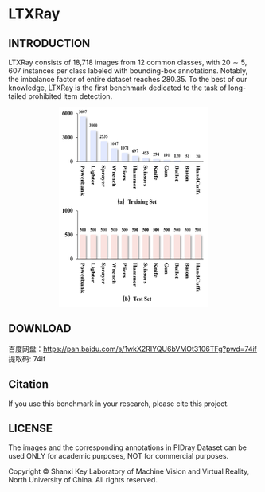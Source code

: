 # LTXRay
## INTRODUCTION
LTXRay consists of 18,718 images from 12 common classes, with $20 \sim 5,607$ instances per class labeled with bounding-box annotations. Notably, the imbalance factor of entire dataset reaches 280.35. To the best of our knowledge, LTXRay is the first benchmark dedicated to the task of long-tailed prohibited item detection.
<div align=center><img src="distribution_ours.png" width="300" height="400" /></div>

## DOWNLOAD
百度网盘：https://pan.baidu.com/s/1wkX2RIYQU6bVMOt3106TFg?pwd=74if 提取码: 74if

## Citation
If you use this benchmark in your research, please cite this project.

## LICENSE
The images and the corresponding annotations in PIDray Dataset can be used ONLY for academic purposes, NOT for commercial purposes.

Copyright © Shanxi Key Laboratory of Machine Vision and Virtual Reality, North University of China. All rights reserved.

